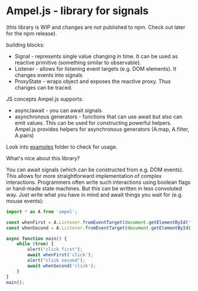 Ampel.js - library for signals 
===
(this library is WIP and changes are not published to npm. Check out later for the npm release).

building blocks:
- Signal - represents single value changing in time. It can be used as reactive primitive (something similar to observable).
- Listener - allows for listening event targets (e.g. DOM elements). It changes events into signals
- ProxyState - wraps object and exposes the reactive proxy. Thus changes can be traced. 

JS concepts Ampel.js supports:

- async/await - you can await signals 
- asynchronous generators - functions that can use await but also can emit values. This can be used for constructing powerful helpers. Ampel.js provides helpers for asynchronous generators (A.map, A.filter, A.pairs)

Look into [examples](examples) folder to check for usage.

What's nice about this library?

You can await signals (which can be constructed from e.g. DOM events). This allows for more straightforward implementation of complex interactions. Programmers often write such interactions using boolean flags or hand-made state machines. But this can be written in less convoluted way. Just write what you have in mind and await things you wait for (e.g. mouse events):


```js
import * as A from 'ampel';

const whenFirst = A.Listener.fromEventTarget(document.getElementById('first'));
const whenSecond = A.Listener.fromEventTarget(document.getElementById('second'));

async function main() {
	while (true) {
		alert("click first");
		await whenFirst('click');
		alert("click second");
		await whenSecond('click');
	}
}
main();
```
